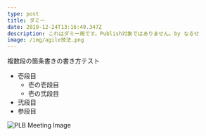 ```yaml
---
type: post
title: ダミー
date: 2019-12-24T13:16:49.347Z
description: これはダミー用です。Publish対象ではありません。by なるせ
image: /img/agile技法.png
---
```

複数段の箇条書きの書き方テスト

* 壱段目
  * 壱の壱段目
  * 壱の弐段目
* 弐段目
* 参段目

![PLB Meeting Image](/img/sakamoripbl2019_meeting.png "酒森PBL 2019 の風景")
